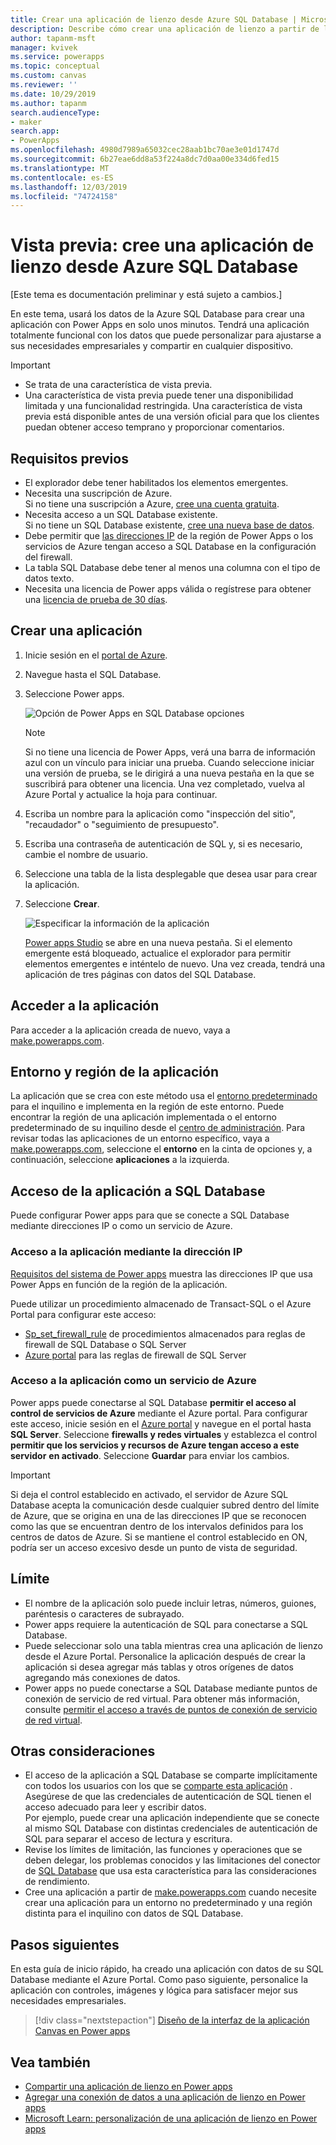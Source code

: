 ```yaml
---
title: Crear una aplicación de lienzo desde Azure SQL Database | Microsoft Docs
description: Describe cómo crear una aplicación de lienzo a partir de los datos en Azure SQL Database
author: tapanm-msft
manager: kvivek
ms.service: powerapps
ms.topic: conceptual
ms.custom: canvas
ms.reviewer: ''
ms.date: 10/29/2019
ms.author: tapanm
search.audienceType:
- maker
search.app:
- PowerApps
ms.openlocfilehash: 4980d7989a65032cec28aab1bc70ae3e01d1747d
ms.sourcegitcommit: 6b27eae6dd8a53f224a8dc7d0aa00e334d6fed15
ms.translationtype: MT
ms.contentlocale: es-ES
ms.lasthandoff: 12/03/2019
ms.locfileid: "74724158"
---
```

# <a name="preview-create-a-canvas-app-from-azure-sql-database"></a>Vista previa: cree una aplicación de lienzo desde Azure SQL Database

[Este tema es documentación preliminar y está sujeto a cambios.]

En este tema, usará los datos de la Azure SQL Database para crear una aplicación con Power Apps en solo unos minutos. Tendrá una aplicación totalmente funcional con los datos que puede personalizar para ajustarse a sus necesidades empresariales y compartir en cualquier dispositivo.

> [!IMPORTANT]
> - Se trata de una característica de vista previa.
> - Una característica de vista previa puede tener una disponibilidad limitada y una funcionalidad restringida. Una característica de vista previa está disponible antes de una versión oficial para que los clientes puedan obtener acceso temprano y proporcionar comentarios.

## <a name="prerequisites"></a>Requisitos previos

- El explorador debe tener habilitados los elementos emergentes.
- Necesita una suscripción de Azure. </br>Si no tiene una suscripción a Azure, [cree una cuenta gratuita](https://azure.microsoft.com/free/).
- Necesita acceso a un SQL Database existente. </br> Si no tiene un SQL Database existente, [cree una nueva base de datos](https://docs.microsoft.com/azure/sql-database/sql-database-single-database-get-started?tabs=azure-portal).
- Debe permitir que [las direcciones IP](#app-access-to-sql-database) de la región de Power Apps o los servicios de Azure tengan acceso a SQL Database en la configuración del firewall.
- La tabla SQL Database debe tener al menos una columna con el tipo de datos texto.
- Necesita una licencia de Power apps válida o regístrese para obtener una [licencia de prueba de 30 días](../signup-for-powerapps.md).

## <a name="create-an-app"></a>Crear una aplicación

1. Inicie sesión en el [portal de Azure](https://portal.azure.com).
2. Navegue hasta el SQL Database.
3. Seleccione Power apps.

    
    ![Opción de Power Apps en SQL Database opciones](./media/app-from-azure-sql-database/powerapps-link-azure-portal.png "Opción de Power apps dentro de SQL Database")

    > [!NOTE]
    > Si no tiene una licencia de Power Apps, verá una barra de información azul con un vínculo para iniciar una prueba. Cuando seleccione iniciar una versión de prueba, se le dirigirá a una nueva pestaña en la que se suscribirá para obtener una licencia. Una vez completado, vuelva al Azure Portal y actualice la hoja para continuar.

4. Escriba un nombre para la aplicación como "inspección del sitio", "recaudador" o "seguimiento de presupuesto".

5. Escriba una contraseña de autenticación de SQL y, si es necesario, cambie el nombre de usuario.
6. Seleccione una tabla de la lista desplegable que desea usar para crear la aplicación.

7. Seleccione **Crear**.


    ![Especificar la información de la aplicación](./media/app-from-azure-sql-database/powerapps-create-page-azure-portal.png "Especificar la información de la aplicación")

    [Power apps Studio](https://create.powerapps.com/studio/) se abre en una nueva pestaña. Si el elemento emergente está bloqueado, actualice el explorador para permitir elementos emergentes e inténtelo de nuevo. Una vez creada, tendrá una aplicación de tres páginas con datos del SQL Database.

## <a name="accessing-your-app"></a>Acceder a la aplicación

Para acceder a la aplicación creada de nuevo, vaya a [make.powerapps.com](https://make.powerapps.com).

## <a name="app-environment-and-region"></a>Entorno y región de la aplicación

La aplicación que se crea con este método usa el [entorno predeterminado](https://docs.microsoft.com/power-platform/admin/environments-overview#the-default-environment) para el inquilino e implementa en la región de este entorno. Puede encontrar la región de una aplicación implementada o el entorno predeterminado de su inquilino desde el [centro de administración](https://docs.microsoft.com/power-platform/admin/regions-overview#how-do-i-find-out-where-my-app-is-deployed). Para revisar todas las aplicaciones de un entorno específico, vaya a [make.powerapps.com](https://make.powerapps.com), seleccione el **entorno** en la cinta de opciones y, a continuación, seleccione **aplicaciones** a la izquierda.

## <a name="app-access-to-sql-database"></a>Acceso de la aplicación a SQL Database

Puede configurar Power apps para que se conecte a SQL Database mediante direcciones IP o como un servicio de Azure.

### <a name="app-access-using-ip-address"></a>Acceso a la aplicación mediante la dirección IP

[Requisitos del sistema de Power apps](limits-and-config.md#ip-addresses) muestra las direcciones IP que usa Power Apps en función de la región de la aplicación.

Puede utilizar un procedimiento almacenado de Transact-SQL o el Azure Portal para configurar este acceso:

- [Sp_set_firewall_rule](https://docs.microsoft.com/sql/relational-databases/system-stored-procedures/sp-set-firewall-rule-azure-sql-database?view=azuresqldb-current) de procedimientos almacenados para reglas de firewall de SQL Database o SQL Server
- [Azure portal](https://docs.microsoft.com/azure/sql-database/sql-database-firewall-configure) para las reglas de firewall de SQL Server

### <a name="app-access-as-an-azure-service"></a>Acceso a la aplicación como un servicio de Azure

Power apps puede conectarse al SQL Database **permitir el acceso al control de servicios de Azure** mediante el Azure portal. Para configurar este acceso, inicie sesión en el [Azure portal](https://portal.azure.com/) y navegue en el portal hasta **SQL Server**. Seleccione **firewalls y redes virtuales** y establezca el control **permitir que los servicios y recursos de Azure tengan acceso a este servidor** **en activado**. Seleccione **Guardar** para enviar los cambios.

> [!IMPORTANT]
> Si deja el control establecido en activado, el servidor de Azure SQL Database acepta la comunicación desde cualquier subred dentro del límite de Azure, que se origina en una de las direcciones IP que se reconocen como las que se encuentran dentro de los intervalos definidos para los centros de datos de Azure. Si se mantiene el control establecido en ON, podría ser un acceso excesivo desde un punto de vista de seguridad.

## <a name="limitations"></a>Límite

- El nombre de la aplicación solo puede incluir letras, números, guiones, paréntesis o caracteres de subrayado.
- Power apps requiere la autenticación de SQL para conectarse a SQL Database.
- Puede seleccionar solo una tabla mientras crea una aplicación de lienzo desde el Azure Portal. Personalice la aplicación después de crear la aplicación si desea agregar más tablas y otros orígenes de datos agregando más conexiones de datos.
- Power apps no puede conectarse a SQL Database mediante puntos de conexión de servicio de red virtual. Para obtener más información, consulte [permitir el acceso a través de puntos de conexión de servicio de red virtual](https://docs.microsoft.com/azure/sql-database/sql-database-vnet-service-endpoint-rule-overview).

## <a name="other-considerations"></a>Otras consideraciones

- El acceso de la aplicación a SQL Database se comparte implícitamente con todos los usuarios con los que se [comparte esta aplicación](share-app.md) . Asegúrese de que las credenciales de autenticación de SQL tienen el acceso adecuado para leer y escribir datos. </br> Por ejemplo, puede crear una aplicación independiente que se conecte al mismo SQL Database con distintas credenciales de autenticación de SQL para separar el acceso de lectura y escritura.
- Revise los límites de limitación, las funciones y operaciones que se deben delegar, los problemas conocidos y las limitaciones del conector de [SQL Database](https://docs.microsoft.com/connectors/sql/) que usa esta característica para las consideraciones de rendimiento.
- Cree una aplicación a partir de [make.powerapps.com](https://make.powerapps.com) cuando necesite crear una aplicación para un entorno no predeterminado y una región distinta para el inquilino con datos de SQL Database.

## <a name="next-steps"></a>Pasos siguientes

En esta guía de inicio rápido, ha creado una aplicación con datos de su SQL Database mediante el Azure Portal. Como paso siguiente, personalice la aplicación con controles, imágenes y lógica para satisfacer mejor sus necesidades empresariales.

> [!div class="nextstepaction"]
> [Diseño de la interfaz de la aplicación Canvas en Power apps](add-configure-controls.md)

## <a name="see-also"></a>Vea también

- [Compartir una aplicación de lienzo en Power apps](share-app.md) </br>
- [Agregar una conexión de datos a una aplicación de lienzo en Power apps](add-data-connection.md#add-data-source)</br>
- [Microsoft Learn: personalización de una aplicación de lienzo en Power apps](https://docs.microsoft.com/learn/modules/customize-apps-in-powerapps/)
